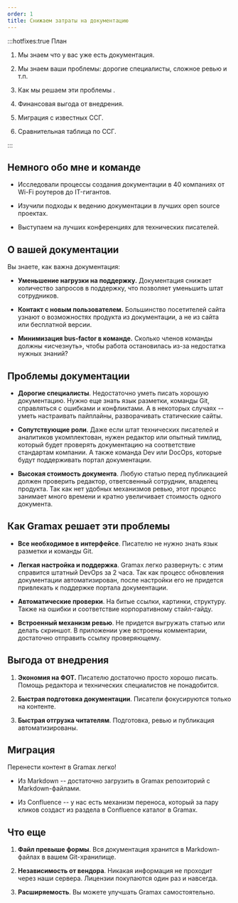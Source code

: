 ```yaml
---
order: 1
title: Снижаем затраты на документацию
---
```


:::hotfixes:true План

1. Мы знаем что у вас уже есть документация.

2. Мы знаем ваши проблемы: дорогие специалисты, сложное ревью и т.п.

3. Как мы решаем эти проблемы .

4. Финансовая выгода от внедрения.

5. Миграция с известных ССГ.

6. Сравнительная таблица по ССГ.

:::

## Немного обо мне и команде

-  Исследовали процессы создания документации в 40 компаниях от Wi-Fi роутеров до IT-гигантов.

-  Изучили подходы к ведению документации в лучших open source проектах.

-  Выступаем на лучших конференциях для технических писателей.

## О вашей документации

Вы знаете, как важна документация:

-  **Уменьшение нагрузки на поддержку.** Документация снижает количество запросов в поддержку, что позволяет уменьшить штат сотрудников.

-  **Контакт с новым пользователем.** Большинство посетителей сайта узнают о возможностях продукта из документации, а не из сайта или бесплатной версии.

-  **Минимизация bus-factor в команде.** Сколько членов команды должны «исчезнуть», чтобы работа остановилась из-за недостатка нужных знаний?

## Проблемы документации

-  **Дорогие специалисты**. Недостаточно уметь писать хорошую документацию. Нужно еще знать язык разметки, команды Git, справляться с ошибками и конфликтами. А в некоторых случаях -- уметь настраивать пайплайны, разворачивать статические сайты.

-  **Сопутствующие роли**. Даже если штат технических писателей и аналитиков укомплектован, нужен редактор или опытный тимлид, который будет проверять документацию на соответствие стандартам компании. А также команда Dev или DocOps, которые будут поддерживать портал документации.

-  **Высокая стоимость документа**. Любую статью перед публикацией должен проверить редактор, ответсвенный сотрудник, владелец продукта. Так как нет удобных механизмов ревью, этот процесс занимает много времени и кратно увеличивает стоимость одного документа.

## Как Gramax решает эти проблемы

-  **Все необходимое в интерфейсе**. Писателю не нужно знать язык разметки и команды Git.

-  **Легкая настройка и поддержка**. Gramax легко развернуть: с этим справится штатный DevOps за 2 часа. Так как процесс обновления документации автоматизирован, после настройки его не придется привлекать к поддержке портала документации.

-  **Автоматические проверки**. На битые ссылки, картинки, структуру. Также  на ошибки и соответствие корпоративному стайл-гайду.

-  **Встроенный механизм ревью**. Не придется выгружать статью или делать скриншот. В приложении уже встроены комментарии, достаточно отправить ссылку проверяющему.

## Выгода от внедрения

1. **Экономия на ФОТ.** Писателю достаточно просто хорошо писать. Помощь редактора и технических специалистов не понадобится.

2. **Быстрая подготовка документации**. Писатели фокусируются только на контенте.

3. **Быстрая отгрузка читателям**. Подготовка, ревью и публикация автоматизированы.

## Миграция

Перенести контент в Gramax легко!

-  Из Markdown -- достаточно загрузить в Gramax репозиторий с Markdown-файлами.

-  Из Confluence -- у нас есть механизм переноса, который за пару кликов создаст из раздела в Confluence каталог в Gramax.

## Что еще

1. **Файл превыше формы**. Вся документация хранится в Markdown-файлах в вашем Git-хранилище.

2. **Независимость от вендора**. Никакая информация не проходит через наши сервера. Лицензии покупаются один раз и навсегда.

3. **Расширяемость**. Вы можете улучшать Gramax самостоятельно.